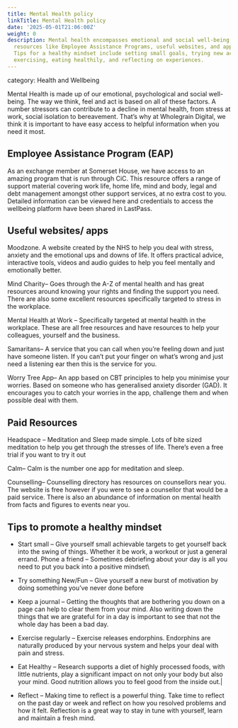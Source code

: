 ```yaml
---
title: Mental Health policy
linkTitle: Mental Health policy
date: '2025-05-01T21:06:00Z'
weight: 0
description: Mental health encompasses emotional and social well-being; access to
  resources like Employee Assistance Programs, useful websites, and apps is crucial.
  Tips for a healthy mindset include setting small goals, trying new activities, journaling,
  exercising, eating healthily, and reflecting on experiences.
---
```



category: Health and Wellbeing

Mental Health is made up of our emotional, psychological and social well-being. The way we think, feel and act is based on all of these factors. A number stressors can contribute to a decline in mental health, from stress at work, social isolation to bereavement. That’s why at Wholegrain Digital, we think it is important to have easy access to helpful information when you need it most.

## Employee Assistance Program (EAP)

As an exchange member at Somerset House, we have access to an amazing program that is run through CiC. This resource offers a range of support material covering work life, home life, mind and body, legal and debt management amongst other support services, at no extra cost to you. Detailed information can be viewed here and credentials to access the wellbeing platform have been shared in LastPass.

## Useful websites/ apps

Moodzone. A website created by the NHS to help you deal with stress, anxiety and the emotional ups and downs of life. It offers practical advice, interactive tools, videos and audio guides to help you feel mentally and emotionally better.

Mind Charity– Goes through the A-Z of mental health and has great resources around knowing your rights and finding the support you need. There are also some excellent resources specifically targeted to stress in the workplace.

Mental Health at Work – Specifically targeted at mental health in the workplace. These are all free resources and have resources to help your colleagues, yourself and the business.

Samaritans– A service that you can call when you’re feeling down and just have someone listen. If you can’t put your finger on what’s wrong and just need a listening ear then this is the service for you.

Worry Tree App– An app based on CBT principles to help you minimise your worries. Based on someone who has generalised anxiety disorder (GAD). It encourages you to catch your worries in the app, challenge them and when possible deal with them.

## Paid Resources

Headspace – Meditation and Sleep made simple. Lots of bite sized meditation to help you get through the stresses of life. There’s even a free trial if you want to try it out

Calm– Calm is the number one app for meditation and sleep.

Counselling– Counselling directory has resources on counsellors near you. The website is free however if you were to see a counsellor that would be a paid service. There is also an abundance of information on mental health from facts and figures to events near you.

## Tips to promote a healthy mindset

- Start small – Give yourself small achievable targets to get yourself back into the swing of things. Whether it be work, a workout or just a general errand. Phone a friend – Sometimes debriefing about your day is all you need to put you back into a positive mindset\

- Try something New/Fun – Give yourself a new burst of motivation by doing something you’ve never done before

- Keep a journal – Getting the thoughts that are bothering you down on a page can help to clear them from your mind. Also writing down the things that we are grateful for in a day is important to see that not the whole day has been a bad day.

- Exercise regularly – Exercise releases endorphins. Endorphins are naturally produced by your nervous system and helps your deal with pain and stress.

- Eat Healthy – Research supports a diet of highly processed foods, with little nutrients, play a significant impact on not only your body but also your mind. Good nutrition allows you to feel good from the inside out.|

- Reflect – Making time to reflect is a powerful thing. Take time to reflect on the past day or week and reflect on how you resolved problems and how it felt. Reflection is a great way to stay in tune with yourself, learn and maintain a fresh mind.